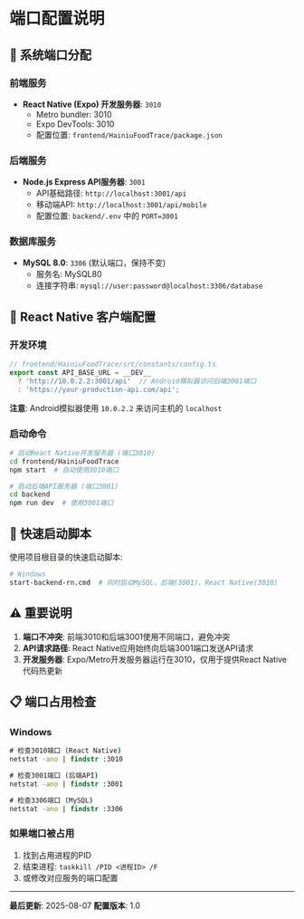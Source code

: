 # 端口配置说明

## 🔧 系统端口分配

### 前端服务
- **React Native (Expo) 开发服务器**: `3010`
  - Metro bundler: 3010
  - Expo DevTools: 3010
  - 配置位置: `frontend/HainiuFoodTrace/package.json`

### 后端服务
- **Node.js Express API服务器**: `3001`
  - API基础路径: `http://localhost:3001/api`
  - 移动端API: `http://localhost:3001/api/mobile`
  - 配置位置: `backend/.env` 中的 `PORT=3001`

### 数据库服务
- **MySQL 8.0**: `3306` (默认端口，保持不变)
  - 服务名: MySQL80
  - 连接字符串: `mysql://user:password@localhost:3306/database`

## 📱 React Native 客户端配置

### 开发环境
```javascript
// frontend/HainiuFoodTrace/src/constants/config.ts
export const API_BASE_URL = __DEV__ 
  ? 'http://10.0.2.2:3001/api'  // Android模拟器访问后端3001端口
  : 'https://your-production-api.com/api';
```

**注意**: Android模拟器使用 `10.0.2.2` 来访问主机的 `localhost`

### 启动命令
```bash
# 启动React Native开发服务器 (端口3010)
cd frontend/HainiuFoodTrace
npm start  # 自动使用3010端口

# 启动后端API服务器 (端口3001)
cd backend
npm run dev  # 使用3001端口
```

## 🚀 快速启动脚本

使用项目根目录的快速启动脚本:
```bash
# Windows
start-backend-rn.cmd  # 同时启动MySQL、后端(3001)、React Native(3010)
```

## ⚠️ 重要说明

1. **端口不冲突**: 前端3010和后端3001使用不同端口，避免冲突
2. **API请求路径**: React Native应用始终向后端3001端口发送API请求
3. **开发服务器**: Expo/Metro开发服务器运行在3010，仅用于提供React Native代码热更新

## 📋 端口占用检查

### Windows
```cmd
# 检查3010端口 (React Native)
netstat -ano | findstr :3010

# 检查3001端口 (后端API)
netstat -ano | findstr :3001

# 检查3306端口 (MySQL)
netstat -ano | findstr :3306
```

### 如果端口被占用
1. 找到占用进程的PID
2. 结束进程: `taskkill /PID <进程ID> /F`
3. 或修改对应服务的端口配置

---

**最后更新**: 2025-08-07
**配置版本**: 1.0